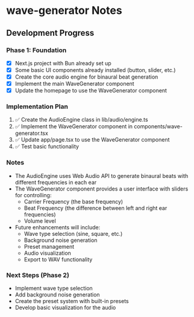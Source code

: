 # wave-generator Notes

## Development Progress

### Phase 1: Foundation

- [x] Next.js project with Bun already set up
- [x] Some basic UI components already installed (button, slider, etc.)
- [x] Create the core audio engine for binaural beat generation
- [x] Implement the main WaveGenerator component
- [x] Update the homepage to use the WaveGenerator component

### Implementation Plan

1. ✅ Create the AudioEngine class in lib/audio/engine.ts
2. ✅ Implement the WaveGenerator component in components/wave-generator.tsx
3. ✅ Update app/page.tsx to use the WaveGenerator component
4. ✅ Test basic functionality

### Notes

- The AudioEngine uses Web Audio API to generate binaural beats with different frequencies in each ear
- The WaveGenerator component provides a user interface with sliders for controlling:
  - Carrier Frequency (the base frequency)
  - Beat Frequency (the difference between left and right ear frequencies)
  - Volume level
- Future enhancements will include:
  - Wave type selection (sine, square, etc.)
  - Background noise generation
  - Preset management
  - Audio visualization
  - Export to WAV functionality

### Next Steps (Phase 2)

- Implement wave type selection
- Add background noise generation
- Create the preset system with built-in presets
- Develop basic visualization for the audio
